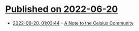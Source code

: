 # [Published on 2022-06-20](index.md)

* [2022-06-20, 01:03:44](https://news.ycombinator.com/item?id=31805129) - [A Note to the Celsius Community](https://blog.celsius.network/a-note-to-the-celsius-community-e5af1f5a7998)
